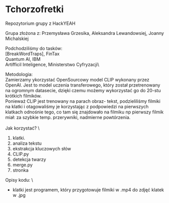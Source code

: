 # Tchorzofretki
Repozytorium grupy z HackYEAH


Grupa złożona z: Przemysława Grzesika, Aleksandra Lewandowsiej, Joanny Michalskiej

Podchodziliśmy do tasków: \
<GO> [BreakWordTraps], FinTax\
Quantum AI, IBM\
Artifficil Inteligence,  Ministerstwo Cyfryzacji\

Metodologia: \
Zamierzamy ykorzystać OpenSourcowy model CLIP wykonany przez OpenAI. Jest to model uczenia transferowego, który został przetrenowany na ogromnym datasecie, dzięki czemu możemy wykorzystać go do 20-stu krótkich filmików.\
Ponieważ CLIP jest trenowany na parach obraz- tekst, podzieliliśmy filmiki na klatki i otagowaliśmy je korzystając z podpowiedzi na pierwszych klatkach odnośnie tego, co tam się znajdowało na filmiku np pierwszy filmik miał: za szybkie temp. przerywniki, nadmierne powtórzenia.\
\
Jak korzystać? \
1. klatki.
2. analiza tekstu
3. ekstrakcja kluczowych słów
5. CLIP.py
6. detekcja twarzy
7. merge.py
8. stronka

Opisy kodu: \
- klatki jest programem, który przygotowuje filmiki w .mp4 do zdjęć klatek w .jpg
